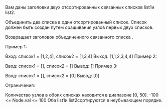 Вам даны заголовки двух отсортированных связанных списков list1и list2.

Объединить два списка в один отсортированный список. Список должен быть создан путем сращивания узлов первых двух списков.

Возвращает заголовок объединенного связанного списка .

 

Пример 1:


Вход: список1 = [1,2,4], список2 = [1,3,4]
 Выход: [1,1,2,3,4,4]
Пример 2:

Ввод: список1 = [], список2 = []
 Вывод: []
Пример 3:

Ввод: список1 = [], список2 = [0]
 Вывод: [0]
 

Ограничения:

Количество узлов в обоих списках находится в диапазоне [0, 50].
-100 <= Node.val <= 100
Оба list1и list2сортируются в неубывающем порядке.